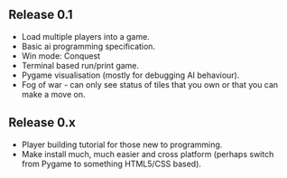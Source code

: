Release 0.1
-----------
- Load multiple players into a game.
- Basic ai programming specification.
- Win mode: Conquest
- Terminal based run/print game.
- Pygame visualisation (mostly for debugging AI behaviour).
- Fog of war - can only see status of tiles that you own or that you can make a move on.


Release 0.x
-----------
- Player building tutorial for those new to programming.
- Make install much, much easier and cross platform (perhaps switch from Pygame to something HTML5/CSS based).
